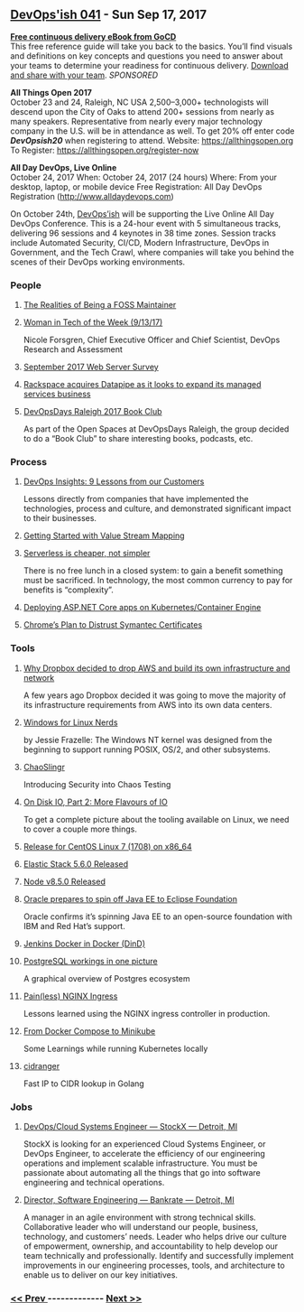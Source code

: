 ## [DevOps'ish 041](https://devopsish.com/041) - Sun Sep 17, 2017

<a href="https://www.gocd.org/cd101/?utm_campaign=cd_101_ebook&amp;utm_medium=newsletter_ad&amp;utm_source=devopsish_newsletter&amp;utm_content=cd_101_ebook&amp;utm_term="><strong>Free continuous delivery eBook from GoCD</strong></a><br/>This free reference guide will take you back to the basics. You’ll find visuals and definitions on key concepts and questions you need to answer about your teams to determine your readiness for continuous delivery. <a href="https://www.gocd.org/cd101/?utm_campaign=cd_101_ebook&amp;utm_medium=newsletter_ad&amp;utm_source=devopsish_newsletter&amp;utm_content=cd_101_ebook&amp;utm_term=">Download and share with your team</a>. <em>SPONSORED</em>

<strong>All Things Open 2017</strong><br/>October 23 and 24, Raleigh, NC USA
2,500–3,000+ technologists will descend upon the City of Oaks to attend 200+ sessions from nearly as many speakers. Representative from nearly every major technology company in the U.S. will be in attendance as well.
To get 20% off enter code <strong><em>DevOpsish20</em></strong> when registering to attend.
Website: <a href="https://allthingsopen.org">https://allthingsopen.org</a>
To Register: <a href="https://allthingsopen.org/register-now">https://allthingsopen.org/register-now</a>

<strong>All Day DevOps, Live Online</strong><br/>October 24, 2017
When: October 24, 2017 (24 hours)
Where: From your desktop, laptop, or mobile device
Free Registration: All Day DevOps Registration (<a href="http://www.alldaydevops.com">http://www.alldaydevops.com</a>)

On October 24th, <a href="https://devopsish.com/">DevOps’ish</a> will be supporting the Live Online All Day DevOps Conference. This is a 24-hour event with 5 simultaneous tracks, delivering 96 sessions and 4 keynotes in 38 time zones. Session tracks include Automated Security, CI/CD, Modern Infrastructure, DevOps in Government, and the Tech Crawl, where companies will take you behind the scenes of their DevOps working environments.

### People

1. [The Realities of Being a FOSS Maintainer](https://caddy.community/t/the-realities-of-being-a-foss-maintainer/2728)

    
1. [Woman in Tech of the Week (9/13/17)](http://siliconangle.tv/weekly-wit-91317-nicole-forsgren-devops-research-and-assessment/)

     Nicole Forsgren, Chief Executive Officer and Chief Scientist, DevOps Research and Assessment
1. [September 2017 Web Server Survey](https://news.netcraft.com/archives/2017/09/11/september-2017-web-server-survey.html)

    
1. [Rackspace acquires Datapipe as it looks to expand its managed services business](https://techcrunch.com/2017/09/11/rackspace-acquires-datapipe-as-it-looks-to-expand-its-managed-cloud-business/)

    
1. [DevOpsDays Raleigh 2017 Book Club](../devopsdays-raleigh-2017-book-club/)

     As part of the Open Spaces at DevOpsDays Raleigh, the group decided to do a “Book Club” to share interesting books, podcasts, etc.
### Process

1. [DevOps Insights: 9 Lessons from our Customers](https://blog.openshift.com/devops-insight-9-lessons-from-our-customers/)

     Lessons directly from companies that have implemented the technologies, process and culture, and demonstrated significant impact to their businesses.
1. [Getting Started with Value Stream Mapping](https://www.gocd.org/2017/09/12/value-stream-mapping.html)

    
1. [Serverless is cheaper, not simpler](https://medium.com/@dzimine/serverless-is-cheaper-not-simpler-a10c4fc30e49)

     There is no free lunch in a closed system: to gain a benefit something must be sacrificed. In technology, the most common currency to pay for benefits is “complexity”.
1. [Deploying ASP.NET Core apps on Kubernetes/Container Engine](https://meteatamel.wordpress.com/2017/09/11/deploying-asp-net-core-apps-on-kubernetescontainer-engine/)

    
1. [Chrome’s Plan to Distrust Symantec Certificates](https://security.googleblog.com/2017/09/chromes-plan-to-distrust-symantec.html#)

    
### Tools

1. [Why Dropbox decided to drop AWS and build its own infrastructure and network](https://techcrunch.com/2017/09/15/why-dropbox-decided-to-drop-aws-and-build-its-own-infrastructure-and-network/)

     A few years ago Dropbox decided it was going to move the majority of its infrastructure requirements from AWS into its own data centers.
1. [Windows for Linux Nerds](https://blog.jessfraz.com/post/windows-for-linux-nerds/)

    by Jessie Frazelle: The Windows NT kernel was designed from the beginning to support running POSIX, OS/2, and other subsystems.
1. [ChaoSlingr](https://github.com/Optum/ChaoSlingr)

     Introducing Security into Chaos Testing
1. [On Disk IO, Part 2: More Flavours of IO](https://medium.com/@ifesdjeen/on-disk-io-part-2-more-flavours-of-io-c945db3edb13)

     To get a complete picture about the tooling available on Linux, we need to cover a couple more things.
1. [Release for CentOS Linux 7 (1708) on x86_64](https://lists.centos.org/pipermail/centos-announce/2017-September/022532.html)

    
1. [Elastic Stack 5.6.0 Released](https://www.elastic.co/blog/elastic-stack-5-6-0-released)

    
1. [Node v8.5.0 Released](https://nodejs.org/en/blog/release/v8.5.0/)

    
1. [Oracle prepares to spin off Java EE to Eclipse Foundation](http://www.zdnet.com/article/oracle-prepares-to-spin-off-java-ee-to-eclipse-foundation/)

     Oracle confirms it’s spinning Java EE to an open-source foundation with IBM and Red Hat’s support.
1. [Jenkins Docker in Docker (DinD)](https://tripdubroot.com/jenkins-docker-in-docker-dind-2040cc90eeab)

    
1. [PostgreSQL workings in one picture](http://blog.postgresql-consulting.com/2017/09/postgresql-workings-in-one-picture.html)

     A graphical overview of Postgres ecosystem
1. [Pain(less) NGINX Ingress](http://danielfm.me/posts/painless-nginx-ingress.html)

     Lessons learned using the NGINX ingress controller in production.
1. [From Docker Compose to Minikube](https://medium.com/skillshare-team/from-docker-compose-to-minikube-d94cbe97acda)

     Some Learnings while running Kubernetes locally
1. [cidranger](https://github.com/yl2chen/cidranger)

     Fast IP to CIDR lookup in Golang
### Jobs

1. [DevOps/Cloud Systems Engineer — StockX — Detroit, MI](https://stockx.com/jobs#op-193701-devopscloud-systems-engineer)

    StockX is looking for an experienced Cloud Systems Engineer, or DevOps Engineer, to accelerate the efficiency of our engineering operations and implement scalable infrastructure. You must be passionate about automating all the things that go into software engineering and technical operations.
1. [Director, Software Engineering — Bankrate — Detroit, MI](http://app.jobvite.com/m?3N1q0jw2)

    A manager in an agile environment with strong technical skills. Collaborative leader who will understand our people, business, technology, and customers’ needs. Leader who helps drive our culture of empowerment, ownership, and accountability to help develop our team technically and professionally. Identify and successfully implement improvements in our engineering processes, tools, and architecture to enable us to deliver on our key initiatives.

### [ << Prev ](devopsweekly-040.md) ------------- [ Next >> ](devopsweekly-042.md)